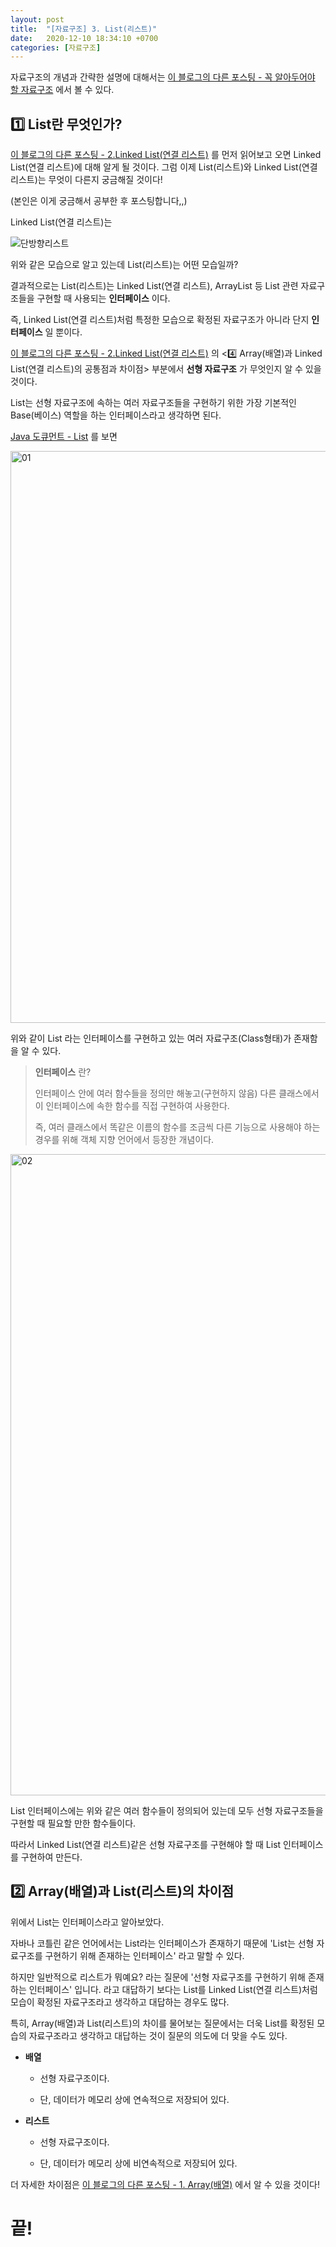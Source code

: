 ```yaml
---
layout: post
title:  "[자료구조] 3. List(리스트)"
date:   2020-12-10 18:34:10 +0700
categories: [자료구조]
---
```


자료구조의 개념과 간략한 설명에 대해서는 [이 블로그의 다른 포스팅 - 꼭 알아두어야 할 자료구조](https://choheeis.github.io/newblog//articles/2019-07/BasicDataStructure) 에서 볼 수 있다.

## 1️⃣ List란 무엇인가?

[이 블로그의 다른 포스팅 - 2.Linked List(연결 리스트)](https://choheeis.github.io/newblog//articles/2020-12/data-structure-linked-list) 를 먼저 읽어보고 오면 Linked List(연결 리스트)에 대해 알게 될 것이다. 그럼 이제 List(리스트)와 Linked List(연결 리스트)는 무엇이 다른지 궁금해질 것이다!

(본인은 이게 궁금해서 공부한 후 포스팅합니다,,)

Linked List(연결 리스트)는 

![단방향리스트](https://user-images.githubusercontent.com/31889335/61359643-b8895400-a8b7-11e9-89bc-44f64bd6213d.PNG)

위와 같은 모습으로 알고 있는데 List(리스트)는 어떤 모습일까?

결과적으로는 List(리스트)는 Linked List(연결 리스트), ArrayList 등 List 관련 자료구조들을 구현할 때 사용되는 __인터페이스__ 이다.

즉, Linked List(연결 리스트)처럼 특정한 모습으로 확정된 자료구조가 아니라 단지 __인터페이스__ 일 뿐이다.

[이 블로그의 다른 포스팅 - 2.Linked List(연결 리스트)](https://choheeis.github.io/newblog//articles/2020-12/data-structure-linked-list) 의 \<4️⃣ Array(배열)과 Linked List(연결 리스트)의 공통점과 차이점> 부분에서 __선형 자료구조__ 가 무엇인지 알 수 있을 것이다.

List는 선형 자료구조에 속하는 여러 자료구조들을 구현하기 위한 가장 기본적인 Base(베이스) 역할을 하는 인터페이스라고 생각하면 된다.

[Java 도큐먼트 - List](https://docs.oracle.com/javase/7/docs/api/java/util/List.html) 를 보면 

<img width="915" alt="01" src="https://user-images.githubusercontent.com/31889335/101651753-c0373300-3a80-11eb-8622-1e02f26b75b3.png">

위와 같이 List 라는 인터페이스를 구현하고 있는 여러 자료구조(Class형태)가 존재함을 알 수 있다.

> __인터페이스__ 란?
>
> 인터페이스 안에 여러 함수들을 정의만 해놓고(구현하지 않음) 다른 클래스에서 이 인터페이스에 속한 함수를 직접 구현하여 사용한다.
>
> 즉, 여러 클래스에서 똑같은 이름의 함수를 조금씩 다른 기능으로 사용해야 하는 경우를 위해 객체 지향 언어에서 등장한 개념이다.

<img width="1026" alt="02" src="https://user-images.githubusercontent.com/31889335/101652003-09878280-3a81-11eb-94ac-4c84870bb80b.png">

List 인터페이스에는 위와 같은 여러 함수들이 정의되어 있는데 모두 선형 자료구조들을 구현할 때 필요할 만한 함수들이다.

따라서 Linked List(연결 리스트)같은 선형 자료구조를 구현해야 할 때 List 인터페이스를 구현하여 만든다.

## 2️⃣ Array(배열)과 List(리스트)의 차이점

위에서 List는 인터페이스라고 알아보았다. 

자바나 코틀린 같은 언어에서는 List라는 인터페이스가 존재하기 때문에 'List는 선형 자료구조를 구현하기 위해 존재하는 인터페이스' 라고 말할 수 있다.

하지만 일반적으로 리스트가 뭐예요? 라는 질문에 '선형 자료구조를 구현하기 위해 존재하는 인터페이스' 입니다. 라고 대답하기 보다는 List를 Linked List(연결 리스트)처럼 모습이 확정된 자료구조라고 생각하고 대답하는 경우도 많다.

특히, Array(배열)과 List(리스트)의 차이를 물어보는 질문에서는 더욱 List를 확정된 모습의 자료구조라고 생각하고 대답하는 것이 질문의 의도에 더 맞을 수도 있다.

* __배열__

    * 선형 자료구조이다.

    * 단, 데이터가 메모리 상에 연속적으로 저장되어 있다.

* __리스트__

    * 선형 자료구조이다.

    * 단, 데이터가 메모리 상에 비연속적으로 저장되어 있다.
    
더 자세한 차이점은 [이 블로그의 다른 포스팅 - 1. Array(배열)](https://choheeis.github.io/newblog//articles/2020-12/data-structure-array) 에서 알 수 있을 것이다!

# 끝!